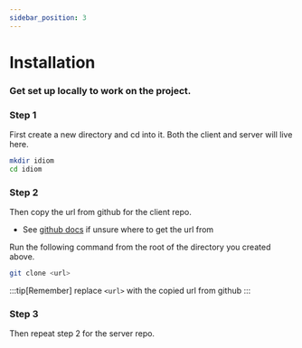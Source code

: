 ```yaml
---
sidebar_position: 3
---
```


# Installation
### Get set up locally to work on the project.

### Step 1
First create a new directory and cd into it. Both the client and server will live here.
```Bash
mkdir idiom
cd idiom
```
### Step 2
Then copy the url from github for the client repo.
* See [github docs](https://docs.github.com/en/repositories/creating-and-managing-repositories/cloning-a-repository) if unsure where to get the url from
<!-- show image of where to get the url in github -->

Run the following command from the root of the directory you created above.
```Bash
git clone <url>
``` 

:::tip[Remember] 
replace `<url>` with the copied url from github
:::

### Step 3
Then repeat step 2 for the server repo.
